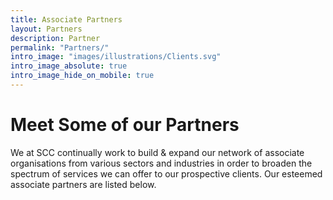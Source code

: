 ```yaml
---
title: Associate Partners
layout: Partners
description: Partner
permalink: "Partners/"
intro_image: "images/illustrations/Clients.svg"
intro_image_absolute: true
intro_image_hide_on_mobile: true
---
```


# Meet Some of our Partners

We at SCC continually work to build & expand our network of associate organisations from various sectors and industries in order to broaden the spectrum of services we can offer to our prospective clients.  Our esteemed associate partners are listed below.
